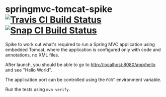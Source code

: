 # springmvc-tomcat-spike [![Travis CI Build Status](https://travis-ci.org/halvards/springmvc-tomcat-spike.svg?branch=master)](https://travis-ci.org/halvards/springmvc-tomcat-spike) [![Snap CI Build Status](https://snap-ci.com/halvards/springmvc-tomcat-spike/branch/master/build_image)](https://snap-ci.com/halvards/springmvc-tomcat-spike/branch/master)

Spike to work out what's required to run a Spring MVC application using embedded Tomcat, where the application is configured only with code and annotations, no XML files.

After launch, you should be able to go to <http://localhost:8080/app/hello> and see "Hello World".

The application port can be controlled using the `PORT` environment variable.

Run the tests using `mvn verify`.
